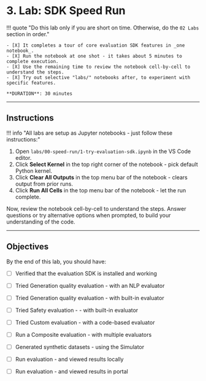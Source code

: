 # 3. Lab: SDK Speed Run

!!! quote "Do this lab only if you are short on time. Otherwise, do the `02 Labs` section in order."

    - [X] It completes a tour of core evaluation SDK features in _one notebook_.
    - [X] Run the notebook at one shot - it takes about 5 minutes to complete execution.
    - [X] Use the remaining time to review the notebook cell-by-cell to understand the steps.
    - [X] Try out selective "labs/" notebooks after, to experiment with specific features.
    
    **DURATION**: 30 minutes

---

## Instructions

!!! info "All labs are setup as Jupyter notebooks - just follow these instructions:"

1. Open `labs/00-speed-run/1-try-evaluation-sdk.ipynb` in the VS Code editor.
1. Click **Select Kernel** in the top right corner of the notebook - pick default Python kernel.
1. Click **Clear All Outputs** in the top menu bar of the notebook - clears output from prior runs.
1. Click **Run All Cells** in the top menu bar of the notebook - let the run complete.

Now, review the notebook cell-by-cell to understand the steps. Answer questions or try alternative options when prompted, to build your understanding of the code.

---

## Objectives

By the end of this lab, you should have:

- [ ] Verified that the evaluation SDK is installed and working
- [ ] Tried Generation quality evaluation - with an NLP evaluator
- [ ] Tried Generation quality evaluation - with built-in evaluator
- [ ] Tried Safety evaluation - - with built-in evaluator
- [ ] Tried Custom evaluation - with a code-based evaluator
- [ ] Run a Composite evaluation - with multiple evaluators
- [ ] Generated synthetic datasets - using the Simulator
- [ ] Run evaluation - and viewed results locally
- [ ] Run evaluation - and viewed results in portal

